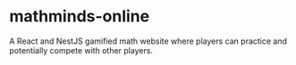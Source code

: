 # mathminds-online
A React and NestJS gamified math website where players can practice and potentially compete with other players.
